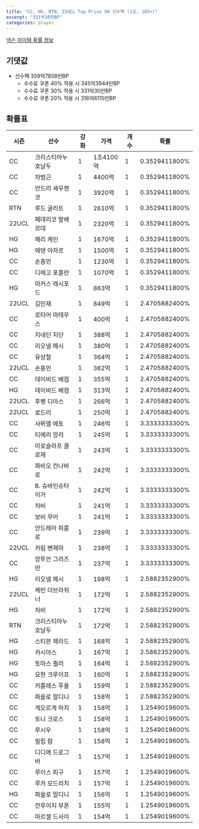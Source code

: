 ```yaml
---
title: "CC, HG, RTN, 22UCL Top Price 50 선수팩 (1강, 105+)"
excerpt: "331억30만BP"
categories: player
---
```

[넥슨 아이템 확률 정보](http://iteminfo.nexon.com/probability/fo4?sn=7318)

## 기댓값
- 선수팩 359억7858만BP
  - 수수료 쿠폰 40% 적용 시 345억3944만BP
  - 수수료 쿠폰 30% 적용 시 331억30만BP
  - 수수료 쿠폰 20% 적용 시 316억6115만BP


## 확률표

|시즌|선수|강화|가격|개수|확률|
|---|---|---|---|---|---|
|CC|크리스티아누 호날두|1|1조4100억|1|0.3529411800%|
|CC|차범근|1|4400억|1|0.3529411800%|
|CC|안드리 셰우첸코|1|3920억|1|0.3529411800%|
|RTN|루드 굴리트|1|2610억|1|0.3529411800%|
|22UCL|페데리코 발베르데|1|2320억|1|0.3529411800%|
|HG|해리 케인|1|1670억|1|0.3529411800%|
|HG|에덴 아자르|1|1500억|1|0.3529411800%|
|CC|손흥민|1|1230억|1|0.3529411800%|
|CC|디에고 포를란|1|1070억|1|0.3529411800%|
|HG|마커스 래시포드|1|863억|1|0.3529411800%|
|22UCL|김민재|1|849억|1|2.4705882400%|
|CC|로타어 마테우스|1|400억|1|2.4705882400%|
|CC|지네딘 지단|1|388억|1|2.4705882400%|
|CC|리오넬 메시|1|380억|1|2.4705882400%|
|CC|유상철|1|364억|1|2.4705882400%|
|22UCL|손흥민|1|362억|1|2.4705882400%|
|CC|데이비드 베컴|1|355억|1|2.4705882400%|
|HG|데이비드 베컴|1|313억|1|2.4705882400%|
|22UCL|후벵 디아스|1|266억|1|2.4705882400%|
|22UCL|로드리|1|250억|1|2.4705882400%|
|CC|사뮈엘 에토|1|246억|1|3.3333333300%|
|CC|티에리 앙리|1|245억|1|3.3333333300%|
|CC|미로슬라프 클로제|1|243억|1|3.3333333300%|
|CC|파비오 칸나바로|1|242억|1|3.3333333300%|
|CC|B. 슈바인슈타이거|1|242억|1|3.3333333300%|
|CC|차비|1|241억|1|3.3333333300%|
|CC|보비 무어|1|241억|1|3.3333333300%|
|CC|안드레아 피를로|1|239억|1|3.3333333300%|
|22UCL|카림 벤제마|1|238억|1|3.3333333300%|
|CC|앙투안 그리즈만|1|237억|1|3.3333333300%|
|HG|리오넬 메시|1|198억|1|2.5882352900%|
|22UCL|케빈 더브라위너|1|172억|1|2.5882352900%|
|HG|차비|1|172억|1|2.5882352900%|
|RTN|크리스티아누 호날두|1|172억|1|2.5882352900%|
|HG|스티븐 제라드|1|168억|1|2.5882352900%|
|HG|카시야스|1|167억|1|2.5882352900%|
|HG|토마스 뮐러|1|164억|1|2.5882352900%|
|HG|요한 크루이프|1|160억|1|2.5882352900%|
|CC|카를레스 푸욜|1|159억|1|2.5882352900%|
|CC|파올로 말디니|1|158억|1|2.5882352900%|
|CC|게오르게 하지|1|158억|1|1.2549019600%|
|CC|토니 크로스|1|158억|1|1.2549019600%|
|CC|루시우|1|158억|1|1.2549019600%|
|CC|필립 람|1|158억|1|1.2549019600%|
|CC|디디에 드로그바|1|157억|1|1.2549019600%|
|CC|루이스 피구|1|157억|1|1.2549019600%|
|CC|루카 모드리치|1|157억|1|1.2549019600%|
|HG|파올로 말디니|1|156억|1|1.2549019600%|
|CC|잔루이지 부폰|1|155억|1|1.2549019600%|
|CC|마르셀 드사이|1|154억|1|1.2549019600%|
